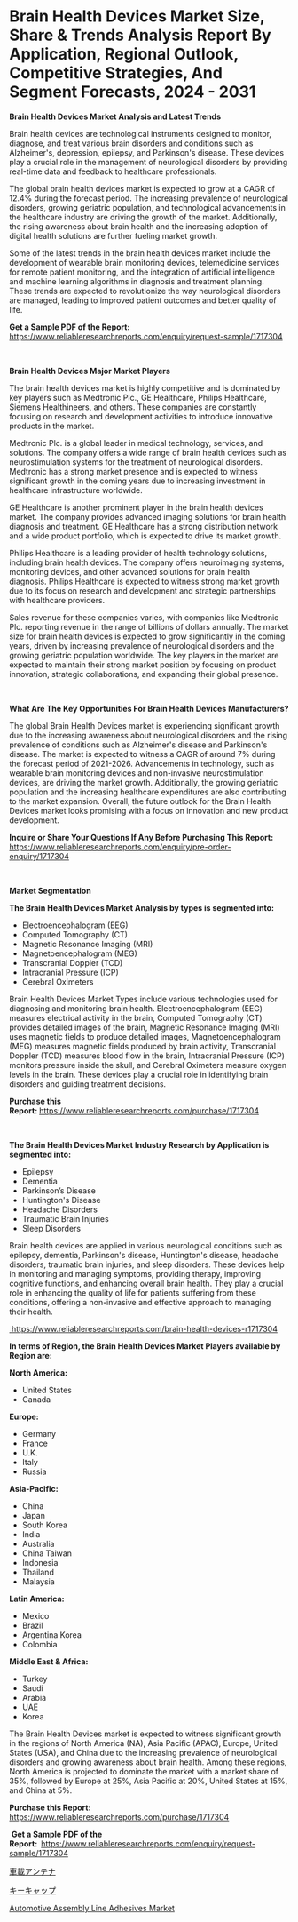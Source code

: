 <p><h1>Brain Health Devices Market Size, Share & Trends Analysis Report By Application, Regional Outlook, Competitive Strategies, And Segment Forecasts, 2024 - 2031</h1></p><p><strong>Brain Health Devices Market Analysis and Latest Trends</strong></p>
<p><p>Brain health devices are technological instruments designed to monitor, diagnose, and treat various brain disorders and conditions such as Alzheimer's, depression, epilepsy, and Parkinson's disease. These devices play a crucial role in the management of neurological disorders by providing real-time data and feedback to healthcare professionals.</p><p>The global brain health devices market is expected to grow at a CAGR of 12.4% during the forecast period. The increasing prevalence of neurological disorders, growing geriatric population, and technological advancements in the healthcare industry are driving the growth of the market. Additionally, the rising awareness about brain health and the increasing adoption of digital health solutions are further fueling market growth.</p><p>Some of the latest trends in the brain health devices market include the development of wearable brain monitoring devices, telemedicine services for remote patient monitoring, and the integration of artificial intelligence and machine learning algorithms in diagnosis and treatment planning. These trends are expected to revolutionize the way neurological disorders are managed, leading to improved patient outcomes and better quality of life.</p></p>
<p><strong>Get a Sample PDF of the Report:&nbsp;</strong> <a href="https://www.reliableresearchreports.com/enquiry/request-sample/1717304">https://www.reliableresearchreports.com/enquiry/request-sample/1717304</a></p>
<p>&nbsp;</p>
<p><strong>Brain Health Devices Major Market Players</strong></p>
<p><p>The brain health devices market is highly competitive and is dominated by key players such as Medtronic Plc., GE Healthcare, Philips Healthcare, Siemens Healthineers, and others. These companies are constantly focusing on research and development activities to introduce innovative products in the market.</p><p>Medtronic Plc. is a global leader in medical technology, services, and solutions. The company offers a wide range of brain health devices such as neurostimulation systems for the treatment of neurological disorders. Medtronic has a strong market presence and is expected to witness significant growth in the coming years due to increasing investment in healthcare infrastructure worldwide.</p><p>GE Healthcare is another prominent player in the brain health devices market. The company provides advanced imaging solutions for brain health diagnosis and treatment. GE Healthcare has a strong distribution network and a wide product portfolio, which is expected to drive its market growth.</p><p>Philips Healthcare is a leading provider of health technology solutions, including brain health devices. The company offers neuroimaging systems, monitoring devices, and other advanced solutions for brain health diagnosis. Philips Healthcare is expected to witness strong market growth due to its focus on research and development and strategic partnerships with healthcare providers.</p><p>Sales revenue for these companies varies, with companies like Medtronic Plc. reporting revenue in the range of billions of dollars annually. The market size for brain health devices is expected to grow significantly in the coming years, driven by increasing prevalence of neurological disorders and the growing geriatric population worldwide. The key players in the market are expected to maintain their strong market position by focusing on product innovation, strategic collaborations, and expanding their global presence.</p></p>
<p>&nbsp;</p>
<p><strong>What Are The Key Opportunities For Brain Health Devices Manufacturers?</strong></p>
<p><p>The global Brain Health Devices market is experiencing significant growth due to the increasing awareness about neurological disorders and the rising prevalence of conditions such as Alzheimer's disease and Parkinson's disease. The market is expected to witness a CAGR of around 7% during the forecast period of 2021-2026. Advancements in technology, such as wearable brain monitoring devices and non-invasive neurostimulation devices, are driving the market growth. Additionally, the growing geriatric population and the increasing healthcare expenditures are also contributing to the market expansion. Overall, the future outlook for the Brain Health Devices market looks promising with a focus on innovation and new product development.</p></p>
<p><strong>Inquire or Share Your Questions If Any Before Purchasing This Report:</strong> <a href="https://www.reliableresearchreports.com/enquiry/pre-order-enquiry/1717304">https://www.reliableresearchreports.com/enquiry/pre-order-enquiry/1717304</a></p>
<p>&nbsp;</p>
<p><strong>Market Segmentation</strong></p>
<p><strong>The Brain Health Devices Market Analysis by types is segmented into:</strong></p>
<p><ul><li>Electroencephalogram (EEG)</li><li>Computed Tomography (CT)</li><li>Magnetic Resonance Imaging (MRI)</li><li>Magnetoencephalogram (MEG)</li><li>Transcranial Doppler (TCD)</li><li>Intracranial Pressure (ICP)</li><li>Cerebral Oximeters</li></ul></p>
<p><p>Brain Health Devices Market Types include various technologies used for diagnosing and monitoring brain health. Electroencephalogram (EEG) measures electrical activity in the brain, Computed Tomography (CT) provides detailed images of the brain, Magnetic Resonance Imaging (MRI) uses magnetic fields to produce detailed images, Magnetoencephalogram (MEG) measures magnetic fields produced by brain activity, Transcranial Doppler (TCD) measures blood flow in the brain, Intracranial Pressure (ICP) monitors pressure inside the skull, and Cerebral Oximeters measure oxygen levels in the brain. These devices play a crucial role in identifying brain disorders and guiding treatment decisions.</p></p>
<p><strong>Purchase this Report:&nbsp;</strong><a href="https://www.reliableresearchreports.com/purchase/1717304">https://www.reliableresearchreports.com/purchase/1717304</a></p>
<p>&nbsp;</p>
<p><strong>The Brain Health Devices Market Industry Research by Application is segmented into:</strong></p>
<p><ul><li>Epilepsy</li><li>Dementia</li><li>Parkinson’s Disease</li><li>Huntington's Disease</li><li>Headache Disorders</li><li>Traumatic Brain Injuries</li><li>Sleep Disorders</li></ul></p>
<p><p>Brain health devices are applied in various neurological conditions such as epilepsy, dementia, Parkinson's disease, Huntington's disease, headache disorders, traumatic brain injuries, and sleep disorders. These devices help in monitoring and managing symptoms, providing therapy, improving cognitive functions, and enhancing overall brain health. They play a crucial role in enhancing the quality of life for patients suffering from these conditions, offering a non-invasive and effective approach to managing their health.</p></p>
<p><a href="https://www.reliableresearchreports.com/brain-health-devices-r1717304">&nbsp;https://www.reliableresearchreports.com/brain-health-devices-r1717304</a></p>
<p><strong>In terms of Region, the Brain Health Devices Market Players available by Region are:</strong></p>
<p>
    <p> <strong> North America: </strong>
        <ul>
            <li>United States</li>
            <li>Canada</li>
        </ul>
        </p> 
    <p> <strong> Europe: </strong>
        <ul>
            <li>Germany</li>
            <li>France</li>
            <li>U.K.</li>
            <li>Italy</li>
            <li>Russia</li>
        </ul>
        </p> 
    <p> <strong> Asia-Pacific: </strong>
        <ul>
            <li>China</li>
            <li>Japan</li>
            <li>South Korea</li>
            <li>India</li>
            <li>Australia</li>
            <li>China Taiwan</li>
            <li>Indonesia</li>
            <li>Thailand</li>
            <li>Malaysia</li>
        </ul>
        </p> 
    <p> <strong> Latin America: </strong>
        <ul>
            <li>Mexico</li>
            <li>Brazil</li>
            <li>Argentina Korea</li>
            <li>Colombia</li>
        </ul>
        </p> 
    <p> <strong> Middle East & Africa: </strong>
        <ul>
            <li>Turkey</li>
            <li>Saudi</li>
            <li>Arabia</li>
            <li>UAE</li>
            <li>Korea</li>
        </ul>
    </p>
    </p>
<p><p>The Brain Health Devices market is expected to witness significant growth in the regions of North America (NA), Asia Pacific (APAC), Europe, United States (USA), and China due to the increasing prevalence of neurological disorders and growing awareness about brain health. Among these regions, North America is projected to dominate the market with a market share of 35%, followed by Europe at 25%, Asia Pacific at 20%, United States at 15%, and China at 5%.</p></p>
<p><strong>Purchase this Report: </strong><a href="https://www.reliableresearchreports.com/purchase/1717304">https://www.reliableresearchreports.com/purchase/1717304</a></p>
<p>&nbsp;<strong>Get a Sample PDF of the Report:&nbsp;&nbsp;</strong><a href="https://www.reliableresearchreports.com/enquiry/request-sample/1717304">https://www.reliableresearchreports.com/enquiry/request-sample/1717304</a></p>
<p><strong></strong></p>
<p><p><a href="https://github.com/tanyaali3/Market-Research-Report-List-1/blob/main/446581047512.md">車載アンテナ</a></p><p><a href="https://github.com/DwightHuels1/Market-Research-Report-List-1/blob/main/121133247513.md">キーキャップ</a></p><p><a href="https://issuu.com/reportprime-2/docs/automotive-assembly-line-adhesives-market-size-203">Automotive Assembly Line Adhesives Market</a></p></p>